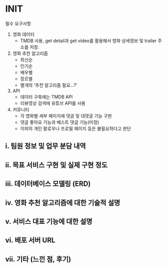 # INIT
필수 요구사항
1. 영화 데이터
   * TMDB 사용, get detail과 get video를 활용해서 영화 상세정보 및 trailer 주소를 저장.
2. 영화 추천 알고리즘 
   * 최신순
   * 인기순
   * 배우별
   * 장르별
   * 별개의 '추천 알고리즘 필요...?'
3. API
   * 데이터 구축에는 TMDB API
   * 리뷰영상 검색에 유튜브 API를 사용
4. 커뮤니티
   * 각 영화별 세부 페이지에 댓글 및 대댓글 기능 구현
   * 댓글 좋아요 기능과 베스트 댓글 기능(미정)
   * 이외의 개인 팔로우나 프로필 페이지 등은 불필요하다고 판단


## i. 팀원 정보 및 업무 분담 내역
## ii. 목표 서비스 구현 및 실제 구현 정도
## iii. 데이터베이스 모델링 (ERD)
## iv. 영화 추천 알고리즘에 대한 기술적 설명
## v. 서비스 대표 기능에 대한 설명
## vi. 배포 서버 URL
## vii. 기타 (느낀 점, 후기)
